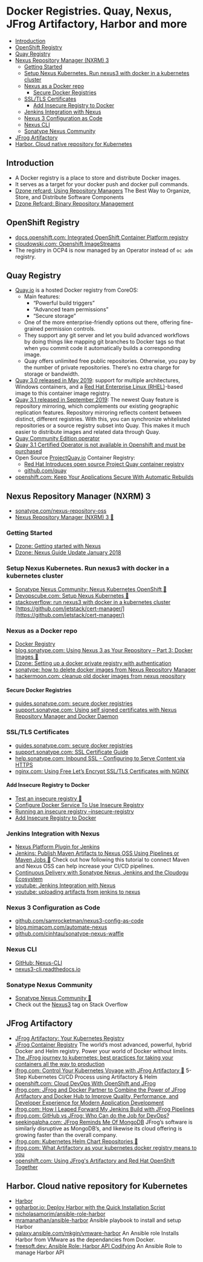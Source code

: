 # Docker Registries. Quay, Nexus, JFrog Artifactory, Harbor and more
- [Introduction](#introduction)
- [OpenShift Registry](#openshift-registry)
- [Quay Registry](#quay-registry)
- [Nexus Repository Manager (NXRM) 3](#nexus-repository-manager-nxrm-3)
	- [Getting Started](#getting-started)
	- [Setup Nexus Kubernetes. Run nexus3 with docker in a kubernetes cluster](#setup-nexus-kubernetes-run-nexus3-with-docker-in-a-kubernetes-cluster)
	- [Nexus as a Docker repo](#nexus-as-a-docker-repo)
		- [Secure Docker Registries](#secure-docker-registries)
	- [SSL/TLS Certificates](#ssltls-certificates)
		- [Add Insecure Registry to Docker](#add-insecure-registry-to-docker)
	- [Jenkins Integration with Nexus](#jenkins-integration-with-nexus)
	- [Nexus 3 Configuration as Code](#nexus-3-configuration-as-code)
	- [Nexus CLI](#nexus-cli)
	- [Sonatype Nexus Community](#sonatype-nexus-community)
- [JFrog Artifactory](#jfrog-artifactory)
- [Harbor. Cloud native repository for Kubernetes](#harbor-cloud-native-repository-for-kubernetes)

## Introduction
- A Docker registry is a place to store and distribute Docker images.
- It serves as a target for your docker push and docker pull commands.
- [Dzone refcard: Using Repository Managers](https://dzone.com/refcardz/binary-repository-management) The Best Way to Organize, Store, and Distribute Software Components
- [Dzone Refcard: Binary Repository Management](https://dzone.com/refcardz/binary-repository-management)

## OpenShift Registry
- [docs.openshift.com: Integrated OpenShift Container Platform registry](https://docs.openshift.com/container-platform/4.8/registry/architecture-component-imageregistry.html)
- [cloudowski.com: Openshift ImageStreams](https://cloudowski.com/articles/why-managing-container-images-on-openshift-is-better-than-on-kubernetes/)
- The registry in OCP4 is now managed by an Operator instead of ```oc adm``` registry.

## Quay Registry
- [Quay.io](https://quay.io/) is a hosted Docker registry from CoreOS:
    - Main features:
        - “Powerful build triggers” 
        - “Advanced team permissions”
        - “Secure storage”
    - One of the more enterprise-friendly options out there, offering fine-grained permission controls.
    - They support any git server and let you build advanced workflows by doing things like mapping git branches to Docker tags so that when you commit code it automatically builds a corresponding image.
    - Quay offers unlimited free public repositories. Otherwise, you pay by the number of private repositories. There’s no extra charge for storage or bandwidth.
- [Quay 3.0 released in May 2019](https://www.redhat.com/en/blog/introducing-red-hat-quay-3-registry-your-linux-and-windows-containers): support for multiple architectures, Windows containers, and a [Red Hat Enterprise Linux (RHEL)](https://www.redhat.com/en/technologies/linux-platforms/enterprise-linux)-based image to this container image registry.
- [Quay 3.1 released in September 2019](https://www.redhat.com/en/blog/red-hat-quay-31-now-even-better-across-distributed-environments): The newest Quay feature is repository mirroring, which complements our existing geographic replication features. Repository mirroring reflects content between distinct, different registries. With this, you can synchronize whitelisted repositories or a source registry subset into Quay. This makes it much easier to distribute images and related data through Quay. 
- [Quay Community Edition operator](https://github.com/redhat-cop/quay-operator)
- [Quay 3.1 Certified Operator is not available in Openshift and must be purchased](https://www.openshift.com/products/quay)
- Open Source [ProjectQuay.io](https://www.projectquay.io/) Container Registry: 
    - [Red Hat Introduces open source Project Quay container registry](https://www.redhat.com/en/blog/red-hat-introduces-open-source-project-quay-container-registry) 
    - [github.com/quay](https://github.com/quay)
- [openshift.com: Keep Your Applications Secure With Automatic Rebuilds](https://www.openshift.com/blog/keep-your-applications-secure-with-automatic-rebuilds)

## Nexus Repository Manager (NXRM) 3
* [sonatype.com/nexus-repository-oss](https://www.sonatype.com/nexus-repository-oss)
* [Nexus Repository Manager (NXRM) 3 🌟](https://help.sonatype.com/repomanager3)

### Getting Started
* [Dzone: Getting started with Nexus](https://dzone.com/articles/getting-started-nexus-maven)
* [Dzone: Nexus Guide Update January 2018](https://dzone.com/articles/nexus-guide-update-january-2018)

### Setup Nexus Kubernetes. Run nexus3 with docker in a kubernetes cluster
* [Sonatype Nexus Community: Nexus Kubernetes OpenShift 🌟](https://github.com/sonatype-nexus-community/nexus-kubernetes-openshift)
* [Devopscube.com: Setup Nexus Kubernetes 🌟](https://devopscube.com/setup-nexus-kubernetes/)
* [stackoverflow: run nexus3 with docker in a kubernetes cluster](https://stackoverflow.com/questions/42766349/run-nexus-3-with-docker-in-a-kubernetes-cluster)
* [https://github.com/jetstack/cert-manager/](https://github.com/jetstack/cert-manager/)

### Nexus as a Docker repo 
* [Docker Registry](https://help.sonatype.com/repomanager3/formats/docker-registry)
* [blog.sonatype.com: Using Nexus 3 as Your Repository – Part 3: Docker Images 🌟](https://blog.sonatype.com/using-nexus-3-as-your-repository-part-3-docker-images)
* [Dzone: Setting up a docker private registry with authentication](https://dzone.com/articles/setting-up-a-docker-private-registry-with-authenti)
* [sonatype: how to delete docker images from Nexus Repository Manager](https://support.sonatype.com/hc/en-us/articles/360009696054-How-to-delete-docker-images-from-Nexus-Repository-Manager)
* [hackermoon.com: cleanup old docker images from nexus repository](https://hackernoon.com/cleanup-old-docker-images-from-nexus-repository-617b1004dad8)

#### Secure Docker Registries
* [guides.sonatype.com: secure docker registries](https://guides.sonatype.com/repo3/technical-guides/secure-docker-registries/)
* [support.sonatype.com: Using self signed certificates with Nexus Repository Manager and Docker Daemon](https://support.sonatype.com/hc/en-us/articles/217542177-Using-Self-Signed-Certificates-with-Nexus-Repository-Manager-and-Docker-Daemon)

### SSL/TLS Certificates
* [guides.sonatype.com: secure docker registries](https://guides.sonatype.com/repo3/technical-guides/secure-docker-registries/)
* [support.sonatype.com: SSL Certificate Guide](https://support.sonatype.com/hc/en-us/articles/213465768-SSL-Certificate-Guide)
* [help.sonatype.com: Inbound SSL - Configuring to Serve Content via HTTPS](https://help.sonatype.com/repomanager3/security/configuring-ssl?_ga=2.250230211.411976214.1575978022-1513910029.1575978022#ConfiguringSSL-InboundSSL-ConfiguringtoServeContentviaHTTPS)
* [nginx.com: Using Free Let’s Encrypt SSL/TLS Certificates with NGINX](https://www.nginx.com/blog/using-free-ssltls-certificates-from-lets-encrypt-with-nginx/)

#### Add Insecure Registry to Docker
- [Test an insecure registry 🌟](https://docs.docker.com/registry/insecure/)
- [Configure Docker Service To Use Insecure Registry](https://github.com/Juniper/contrail-docker/wiki/Configure-docker-service-to-use-insecure-registry)
- [Running an insecure registry –insecure-registry](https://forums.docker.com/t/running-an-insecure-registry-insecure-registry/8159)
- [Add Insecure Registry to Docker](https://intellipaat.com/community/19079/add-insecure-registry-to-docker)

### Jenkins Integration with Nexus
* [Nexus Platform Plugin for Jenkins](https://help.sonatype.com/integrations/nexus-and-continuous-integration/nexus-platform-plugin-for-jenkins)
* [Jenkins: Publish Maven Artifacts to Nexus OSS Using Pipelines or Maven Jobs 🌟](https://dzone.com/articles/jenkins-publish-maven-artifacts-to-nexus-oss-using) Check out how following this tutorial to connect Maven and Nexus OSS can help increase your CI/CD pipelines.
* [Continuous Delivery with Sonatype Nexus, Jenkins and the Cloudogu Ecosystem](https://cloudogu.com/en/blog/cd-with-nexus-jenkins-ces)
* [youtube: Jenkins Integration with Nexus](https://www.youtube.com/watch?v=qbO4MTESiJQ)
* [youtube: uploading artifacts from jenkins to nexus](https://www.youtube.com/watch?v=7NmGSnqLd58)

### Nexus 3 Configuration as Code
* [github.com/samrocketman/nexus3-config-as-code](https://github.com/samrocketman/nexus3-config-as-code) 
* [blog.mimacom.com/automate-nexus](https://blog.mimacom.com/automate-nexus/) 
* [github.com/cinhtau/sonatype-nexus-waffle](https://github.com/cinhtau/sonatype-nexus-waffle) 

### Nexus CLI
* [GitHub: Nexus-CLI](https://github.com/mlabouardy/nexus-cli)
* [nexus3-cli.readthedocs.io](https://nexus3-cli.readthedocs.io)

### Sonatype Nexus Community
* [Sonatype Nexus Community 🌟](https://github.com/sonatype-nexus-community)
* Check out the [Nexus3](https://stackoverflow.com/questions/tagged/nexus3) tag on Stack Overflow

## JFrog Artifactory
- [JFrog Artifactory: Your Kubernetes Registry](https://jfrog.com/blog/jfrog-artifactory-kubernetes-registry/)
- [JFrog Container Registry](https://jfrog.com/container-registry/) The world’s most advanced, powerful, hybrid Docker and Helm registry. Power your world of Docker without limits.
- [The JFrog journey to kubernetes: best practices for taking your containers all the way to production](https://jfrog.com/whitepaper/the-jfrog-journey-to-kubernetes-best-practices-for-taking-your-containers-all-the-way-to-production/)
- [jfrog.com: Control Your Kubernetes Voyage with JFrog Artifactory 🌟](https://jfrog.com/blog/control-your-kubernetes-voyage-with-artifactory/) 5-Step Kubernetes CI/CD Process using Artifactory & Helm
- [openshift.com: Cloud DevOps With OpenShift and JFrog](https://www.openshift.com/blog/cloud-devops-with-openshift-and-jfrog)
- [jfrog.com: JFrog and Docker Partner to Combine the Power of JFrog Artifactory and Docker Hub to Improve Quality, Performance, and Developer Experience for Modern Application Development](https://jfrog.com/press/jfrog-docker-partner-to-combine-the-power-jfrog-artifactory-docker-hub/)
- [jfrog.com: How I Leaped Forward My Jenkins Build with JFrog Pipelines](https://jfrog.com/blog/how-i-leaped-forward-my-jenkins-build-with-jfrog-pipelines/)
- [jfrog.com: GitHub vs JFrog: Who Can do the Job for DevOps?](https://jfrog.com/blog/github-vs-jfrog-who-can-do-the-job-for-devops/)
- [seekingalpha.com: JFrog Reminds Me Of MongoDB](https://seekingalpha.com/article/4427517-jfrog-reminds-me-of-mongodb) JFrog’s software is similarly disruptive as MongoDB’s, and likewise its cloud offering is growing faster than the overall company.
- [jfrog.com: Kubernetes Helm Chart Repositories 🌟](https://www.jfrog.com/confluence/display/JFROG/Kubernetes+Helm+Chart+Repositories)
- [jfrog.com: What Artifactory as your kubernetes docker registry means to you](https://jfrog.com/integration/kubernetes-docker-registry/)
- [openshift.com: Using JFrog's Artifactory and Red Hat OpenShift Together](https://www.openshift.com/blog/18333-2)

## Harbor. Cloud native repository for Kubernetes
- [Harbor](https://goharbor.io/) 
- [goharbor.io: Deploy Harbor with the Quick Installation Script](https://goharbor.io/docs/2.0.0/install-config/quick-install-script/)
- [nicholasamorim/ansible-role-harbor](https://github.com/nicholasamorim/ansible-role-harbor)
- [mramanathan/ansible-harbor](https://github.com/mramanathan/ansible-harbor) Ansible playbook to install and setup Harbor
- [galaxy.ansible.com/mkgin/vmware-harbor](https://galaxy.ansible.com/mkgin/vmware-harbor) An Ansible role Installs Harbor from VMware as the dependancies from Docker.
- [freesoft.dev: Ansible Role: Harbor API Codifying](https://freesoft.dev/program/126957220) An Ansible Role to manage Harbor API
